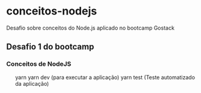 # conceitos-nodejs
Desafio sobre conceitos do Node.js aplicado no bootcamp Gostack

## Desafio 1 do bootcamp
### Conceitos de NodeJS


<ul> 
  <l1>yarn</li>
<l1>yarn dev (para executar a aplicação)</li>
<l1> yarn test (Teste automatizado da aplicação)</li>
</ul>
